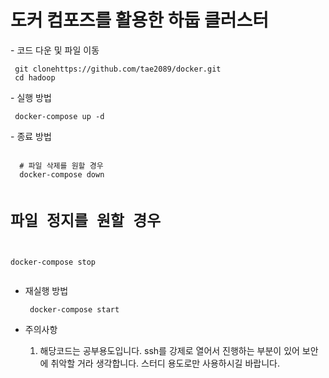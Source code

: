 <h1>도커 컴포즈를 활용한 하둡 클러스터</h1>
-  코드 다운 및 파일 이동
  <pre><code> git clonehttps://github.com/tae2089/docker.git 
 cd hadoop</code></pre>
- 실행 방법
  <pre><code> docker-compose up -d</code></pre>
- 종료 방법
  <pre><code>
  # 파일 삭제를 원할 경우
  docker-compose down 
  
   # 파일 정지를 원할 경우
  docker-compose stop 
  </code></pre>
- 재실행 방법
    <pre><code> docker-compose start </code></pre>

- 주의사항
  1. 해당코드는 공부용도입니다. ssh를 강제로 열어서 진행하는 부분이 있어 보안에 취악할 거라 생각합니다. 스터디 용도로만 사용하시길 바랍니다.
